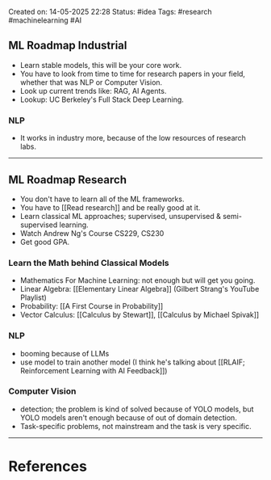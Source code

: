 Created on: 14-05-2025 22:28
Status: #idea
Tags: #research #machinelearning #AI 
## ML Roadmap Industrial
- Learn stable models, this will be your core work.
- You have to look from time to time for research papers in your field, whether that was NLP or Computer Vision.
- Look up current trends like: RAG, AI Agents.
- Lookup: UC Berkeley's Full Stack Deep Learning.
### NLP
- It works in industry more, because of the low resources of research labs.
---------
## ML Roadmap Research
- You don't have to learn all of the ML frameworks.
- You have to [[Read research]] and be really good at it.
- Learn classical ML approaches; supervised, unsupervised & semi-supervised learning.
- Watch Andrew Ng's Course CS229, CS230
- Get good GPA.
### Learn the Math behind Classical Models
- Mathematics For Machine Learning: not enough but will get you going.
- Linear Algebra: [[Elementary Linear Algebra]] (Gilbert Strang's YouTube Playlist)
- Probability: [[A First Course in Probability]]
- Vector Calculus: [[Calculus by Stewart]], [[Calculus by Michael Spivak]]
### NLP
- booming because of LLMs
- use model to train another model (I think he's talking about [[RLAIF; Reinforcement Learning with AI Feedback]])
### Computer Vision
- detection; the problem is kind of solved because of YOLO models, but YOLO models aren't enough because of out of domain detection.
- Task-specific problems, not mainstream and the task is very specific. 

-----------------
# References